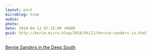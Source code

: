 ```yaml
---
layout: post
microblog: true
audio: 
photo: 
date: 2018-04-12 07:15:00 +0800
guid: http://kerim.micro.blog/2018/04/11/bernie-sanders-in.html
---
```

[Bernie Sanders in the Deep South](http://nymag.com/daily/intelligencer/2018/04/what-really-happened-when-bernie-sanders-went-to-mississippi.html)
